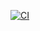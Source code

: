 
[![CI](https://github.com/Hanumanth-Reddy/ltts-miniproject/actions/workflows/ci%20coverage.yml/badge.svg?branch=master)](https://github.com/Hanumanth-Reddy/ltts-miniproject/actions/workflows/ci%20coverage.yml)
